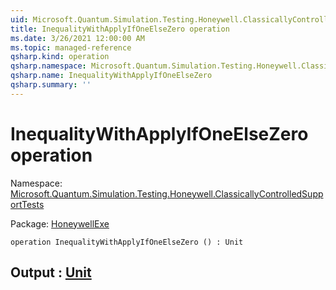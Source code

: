 ```yaml
---
uid: Microsoft.Quantum.Simulation.Testing.Honeywell.ClassicallyControlledSupportTests.InequalityWithApplyIfOneElseZero
title: InequalityWithApplyIfOneElseZero operation
ms.date: 3/26/2021 12:00:00 AM
ms.topic: managed-reference
qsharp.kind: operation
qsharp.namespace: Microsoft.Quantum.Simulation.Testing.Honeywell.ClassicallyControlledSupportTests
qsharp.name: InequalityWithApplyIfOneElseZero
qsharp.summary: ''
---
```


# InequalityWithApplyIfOneElseZero operation

Namespace: [Microsoft.Quantum.Simulation.Testing.Honeywell.ClassicallyControlledSupportTests](xref:Microsoft.Quantum.Simulation.Testing.Honeywell.ClassicallyControlledSupportTests)

Package: [HoneywellExe](https://nuget.org/packages/HoneywellExe)




```qsharp
operation InequalityWithApplyIfOneElseZero () : Unit
```


## Output : [Unit](xref:microsoft.quantum.lang-ref.unit)

